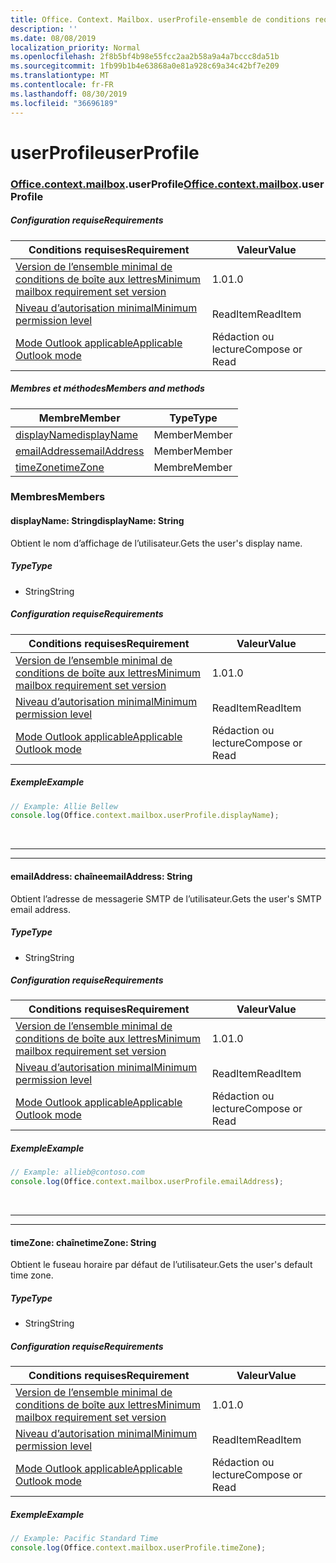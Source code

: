 ```yaml
---
title: Office. Context. Mailbox. userProfile-ensemble de conditions requises 1,4
description: ''
ms.date: 08/08/2019
localization_priority: Normal
ms.openlocfilehash: 2f8b5bf4b98e55fcc2aa2b58a9a4a7bccc8da51b
ms.sourcegitcommit: 1fb99b1b4e63868a0e81a928c69a34c42bf7e209
ms.translationtype: MT
ms.contentlocale: fr-FR
ms.lasthandoff: 08/30/2019
ms.locfileid: "36696189"
---
```

# <a name="userprofile"></a><span data-ttu-id="24255-102">userProfile</span><span class="sxs-lookup"><span data-stu-id="24255-102">userProfile</span></span>

### <a name="officeofficemdcontextofficecontextmdmailboxofficecontextmailboxmduserprofile"></a><span data-ttu-id="24255-103">[Office](Office.md)[.context](Office.context.md)[.mailbox](Office.context.mailbox.md).userProfile</span><span class="sxs-lookup"><span data-stu-id="24255-103">[Office](Office.md)[.context](Office.context.md)[.mailbox](Office.context.mailbox.md).userProfile</span></span>

##### <a name="requirements"></a><span data-ttu-id="24255-104">Configuration requise</span><span class="sxs-lookup"><span data-stu-id="24255-104">Requirements</span></span>

|<span data-ttu-id="24255-105">Conditions requises</span><span class="sxs-lookup"><span data-stu-id="24255-105">Requirement</span></span>| <span data-ttu-id="24255-106">Valeur</span><span class="sxs-lookup"><span data-stu-id="24255-106">Value</span></span>|
|---|---|
|[<span data-ttu-id="24255-107">Version de l’ensemble minimal de conditions de boîte aux lettres</span><span class="sxs-lookup"><span data-stu-id="24255-107">Minimum mailbox requirement set version</span></span>](/office/dev/add-ins/reference/requirement-sets/outlook-api-requirement-sets)| <span data-ttu-id="24255-108">1.0</span><span class="sxs-lookup"><span data-stu-id="24255-108">1.0</span></span>|
|[<span data-ttu-id="24255-109">Niveau d’autorisation minimal</span><span class="sxs-lookup"><span data-stu-id="24255-109">Minimum permission level</span></span>](/outlook/add-ins/understanding-outlook-add-in-permissions)| <span data-ttu-id="24255-110">ReadItem</span><span class="sxs-lookup"><span data-stu-id="24255-110">ReadItem</span></span>|
|[<span data-ttu-id="24255-111">Mode Outlook applicable</span><span class="sxs-lookup"><span data-stu-id="24255-111">Applicable Outlook mode</span></span>](/outlook/add-ins/#extension-points)| <span data-ttu-id="24255-112">Rédaction ou lecture</span><span class="sxs-lookup"><span data-stu-id="24255-112">Compose or Read</span></span>|

##### <a name="members-and-methods"></a><span data-ttu-id="24255-113">Membres et méthodes</span><span class="sxs-lookup"><span data-stu-id="24255-113">Members and methods</span></span>

| <span data-ttu-id="24255-114">Membre</span><span class="sxs-lookup"><span data-stu-id="24255-114">Member</span></span> | <span data-ttu-id="24255-115">Type</span><span class="sxs-lookup"><span data-stu-id="24255-115">Type</span></span> |
|--------|------|
| [<span data-ttu-id="24255-116">displayName</span><span class="sxs-lookup"><span data-stu-id="24255-116">displayName</span></span>](#displayname-string) | <span data-ttu-id="24255-117">Member</span><span class="sxs-lookup"><span data-stu-id="24255-117">Member</span></span> |
| [<span data-ttu-id="24255-118">emailAddress</span><span class="sxs-lookup"><span data-stu-id="24255-118">emailAddress</span></span>](#emailaddress-string) | <span data-ttu-id="24255-119">Member</span><span class="sxs-lookup"><span data-stu-id="24255-119">Member</span></span> |
| [<span data-ttu-id="24255-120">timeZone</span><span class="sxs-lookup"><span data-stu-id="24255-120">timeZone</span></span>](#timezone-string) | <span data-ttu-id="24255-121">Membre</span><span class="sxs-lookup"><span data-stu-id="24255-121">Member</span></span> |

### <a name="members"></a><span data-ttu-id="24255-122">Membres</span><span class="sxs-lookup"><span data-stu-id="24255-122">Members</span></span>

#### <a name="displayname-string"></a><span data-ttu-id="24255-123">displayName: String</span><span class="sxs-lookup"><span data-stu-id="24255-123">displayName: String</span></span>

<span data-ttu-id="24255-124">Obtient le nom d’affichage de l’utilisateur.</span><span class="sxs-lookup"><span data-stu-id="24255-124">Gets the user's display name.</span></span>

##### <a name="type"></a><span data-ttu-id="24255-125">Type</span><span class="sxs-lookup"><span data-stu-id="24255-125">Type</span></span>

*   <span data-ttu-id="24255-126">String</span><span class="sxs-lookup"><span data-stu-id="24255-126">String</span></span>

##### <a name="requirements"></a><span data-ttu-id="24255-127">Configuration requise</span><span class="sxs-lookup"><span data-stu-id="24255-127">Requirements</span></span>

|<span data-ttu-id="24255-128">Conditions requises</span><span class="sxs-lookup"><span data-stu-id="24255-128">Requirement</span></span>| <span data-ttu-id="24255-129">Valeur</span><span class="sxs-lookup"><span data-stu-id="24255-129">Value</span></span>|
|---|---|
|[<span data-ttu-id="24255-130">Version de l’ensemble minimal de conditions de boîte aux lettres</span><span class="sxs-lookup"><span data-stu-id="24255-130">Minimum mailbox requirement set version</span></span>](/office/dev/add-ins/reference/requirement-sets/outlook-api-requirement-sets)| <span data-ttu-id="24255-131">1.0</span><span class="sxs-lookup"><span data-stu-id="24255-131">1.0</span></span>|
|[<span data-ttu-id="24255-132">Niveau d’autorisation minimal</span><span class="sxs-lookup"><span data-stu-id="24255-132">Minimum permission level</span></span>](/outlook/add-ins/understanding-outlook-add-in-permissions)| <span data-ttu-id="24255-133">ReadItem</span><span class="sxs-lookup"><span data-stu-id="24255-133">ReadItem</span></span>|
|[<span data-ttu-id="24255-134">Mode Outlook applicable</span><span class="sxs-lookup"><span data-stu-id="24255-134">Applicable Outlook mode</span></span>](/outlook/add-ins/#extension-points)| <span data-ttu-id="24255-135">Rédaction ou lecture</span><span class="sxs-lookup"><span data-stu-id="24255-135">Compose or Read</span></span>|

##### <a name="example"></a><span data-ttu-id="24255-136">Exemple</span><span class="sxs-lookup"><span data-stu-id="24255-136">Example</span></span>

```js
// Example: Allie Bellew
console.log(Office.context.mailbox.userProfile.displayName);
```

<br>

---
---

#### <a name="emailaddress-string"></a><span data-ttu-id="24255-137">emailAddress: chaîne</span><span class="sxs-lookup"><span data-stu-id="24255-137">emailAddress: String</span></span>

<span data-ttu-id="24255-138">Obtient l’adresse de messagerie SMTP de l’utilisateur.</span><span class="sxs-lookup"><span data-stu-id="24255-138">Gets the user's SMTP email address.</span></span>

##### <a name="type"></a><span data-ttu-id="24255-139">Type</span><span class="sxs-lookup"><span data-stu-id="24255-139">Type</span></span>

*   <span data-ttu-id="24255-140">String</span><span class="sxs-lookup"><span data-stu-id="24255-140">String</span></span>

##### <a name="requirements"></a><span data-ttu-id="24255-141">Configuration requise</span><span class="sxs-lookup"><span data-stu-id="24255-141">Requirements</span></span>

|<span data-ttu-id="24255-142">Conditions requises</span><span class="sxs-lookup"><span data-stu-id="24255-142">Requirement</span></span>| <span data-ttu-id="24255-143">Valeur</span><span class="sxs-lookup"><span data-stu-id="24255-143">Value</span></span>|
|---|---|
|[<span data-ttu-id="24255-144">Version de l’ensemble minimal de conditions de boîte aux lettres</span><span class="sxs-lookup"><span data-stu-id="24255-144">Minimum mailbox requirement set version</span></span>](/office/dev/add-ins/reference/requirement-sets/outlook-api-requirement-sets)| <span data-ttu-id="24255-145">1.0</span><span class="sxs-lookup"><span data-stu-id="24255-145">1.0</span></span>|
|[<span data-ttu-id="24255-146">Niveau d’autorisation minimal</span><span class="sxs-lookup"><span data-stu-id="24255-146">Minimum permission level</span></span>](/outlook/add-ins/understanding-outlook-add-in-permissions)| <span data-ttu-id="24255-147">ReadItem</span><span class="sxs-lookup"><span data-stu-id="24255-147">ReadItem</span></span>|
|[<span data-ttu-id="24255-148">Mode Outlook applicable</span><span class="sxs-lookup"><span data-stu-id="24255-148">Applicable Outlook mode</span></span>](/outlook/add-ins/#extension-points)| <span data-ttu-id="24255-149">Rédaction ou lecture</span><span class="sxs-lookup"><span data-stu-id="24255-149">Compose or Read</span></span>|

##### <a name="example"></a><span data-ttu-id="24255-150">Exemple</span><span class="sxs-lookup"><span data-stu-id="24255-150">Example</span></span>

```js
// Example: allieb@contoso.com
console.log(Office.context.mailbox.userProfile.emailAddress);
```

<br>

---
---

#### <a name="timezone-string"></a><span data-ttu-id="24255-151">timeZone: chaîne</span><span class="sxs-lookup"><span data-stu-id="24255-151">timeZone: String</span></span>

<span data-ttu-id="24255-152">Obtient le fuseau horaire par défaut de l’utilisateur.</span><span class="sxs-lookup"><span data-stu-id="24255-152">Gets the user's default time zone.</span></span>

##### <a name="type"></a><span data-ttu-id="24255-153">Type</span><span class="sxs-lookup"><span data-stu-id="24255-153">Type</span></span>

*   <span data-ttu-id="24255-154">String</span><span class="sxs-lookup"><span data-stu-id="24255-154">String</span></span>

##### <a name="requirements"></a><span data-ttu-id="24255-155">Configuration requise</span><span class="sxs-lookup"><span data-stu-id="24255-155">Requirements</span></span>

|<span data-ttu-id="24255-156">Conditions requises</span><span class="sxs-lookup"><span data-stu-id="24255-156">Requirement</span></span>| <span data-ttu-id="24255-157">Valeur</span><span class="sxs-lookup"><span data-stu-id="24255-157">Value</span></span>|
|---|---|
|[<span data-ttu-id="24255-158">Version de l’ensemble minimal de conditions de boîte aux lettres</span><span class="sxs-lookup"><span data-stu-id="24255-158">Minimum mailbox requirement set version</span></span>](/office/dev/add-ins/reference/requirement-sets/outlook-api-requirement-sets)| <span data-ttu-id="24255-159">1.0</span><span class="sxs-lookup"><span data-stu-id="24255-159">1.0</span></span>|
|[<span data-ttu-id="24255-160">Niveau d’autorisation minimal</span><span class="sxs-lookup"><span data-stu-id="24255-160">Minimum permission level</span></span>](/outlook/add-ins/understanding-outlook-add-in-permissions)| <span data-ttu-id="24255-161">ReadItem</span><span class="sxs-lookup"><span data-stu-id="24255-161">ReadItem</span></span>|
|[<span data-ttu-id="24255-162">Mode Outlook applicable</span><span class="sxs-lookup"><span data-stu-id="24255-162">Applicable Outlook mode</span></span>](/outlook/add-ins/#extension-points)| <span data-ttu-id="24255-163">Rédaction ou lecture</span><span class="sxs-lookup"><span data-stu-id="24255-163">Compose or Read</span></span>|

##### <a name="example"></a><span data-ttu-id="24255-164">Exemple</span><span class="sxs-lookup"><span data-stu-id="24255-164">Example</span></span>

```js
// Example: Pacific Standard Time
console.log(Office.context.mailbox.userProfile.timeZone);
```

